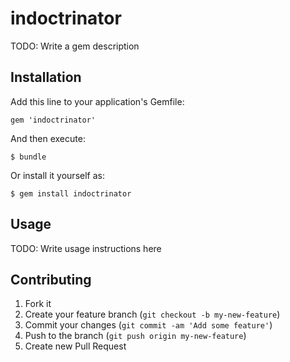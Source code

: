 # indoctrinator

TODO: Write a gem description

## Installation

Add this line to your application's Gemfile:

    gem 'indoctrinator'

And then execute:

    $ bundle

Or install it yourself as:

    $ gem install indoctrinator

## Usage

TODO: Write usage instructions here

## Contributing

1. Fork it
2. Create your feature branch (`git checkout -b my-new-feature`)
3. Commit your changes (`git commit -am 'Add some feature'`)
4. Push to the branch (`git push origin my-new-feature`)
5. Create new Pull Request
